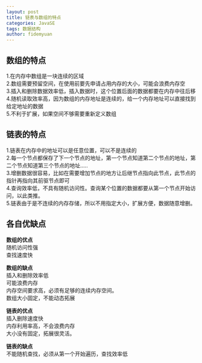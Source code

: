 ```yaml
---
layout: post
title: 链表与数组的特点
categories: JavaSE
tags: 数据结构	
author: fidemyuan
---
```


## 数组的特点

1.在内存中数组是一块连续的区域<br>
2.数组需要预留空间，在使用前要先申请占用内存的大小，可能会浪费内存空<br>
3.插入和删除数据效率低，插入数据时，这个位置后面的数据都要在内存中往后移<br>
4.随机读取效率高，因为数组的内存地址是连续的，给一个内存地址可以直接找到给定地址的数据<br>
5.不利于扩展，如果空间不够需要重新定义数组<br>

## 链表的特点

1.链表在内存中的地址可以是任意位置，可以不是连续的<br>
2.每一个节点都保存了下一个节点的地址，第一个节点知道第二个节点的地址，第二个节点知道第三个节点的地址.....<br>
3.增删数据很容易，比如在需要增加节点的地方让后继节点指向此节点，此节点的指针再指向其前驱节点即可<br>
4.查询效率低，不具有随机访问性。查询某个位置的数据都要从第一个节点开始访问，以此类推。<br>
5.链表由于是不连续的内存存储，所以不用指定大小，扩展方便，数据随意增删。<br>

## 各自优缺点

**数组的优点**<br>
随机访问性强<br>
查找速度快<br>

**数组的缺点<br>**
插入和删除效率低<br>
可能浪费内存<br>
内存空间要求高，必须有足够的连续内存空间。<br>
数组大小固定，不能动态拓展<br>

**链表的优点<br>**
插入删除速度快<br>
内存利用率高，不会浪费内存<br>
大小没有固定，拓展很灵活。<br>

**链表的缺点<br>**
不能随机查找，必须从第一个开始遍历，查找效率低<br>
